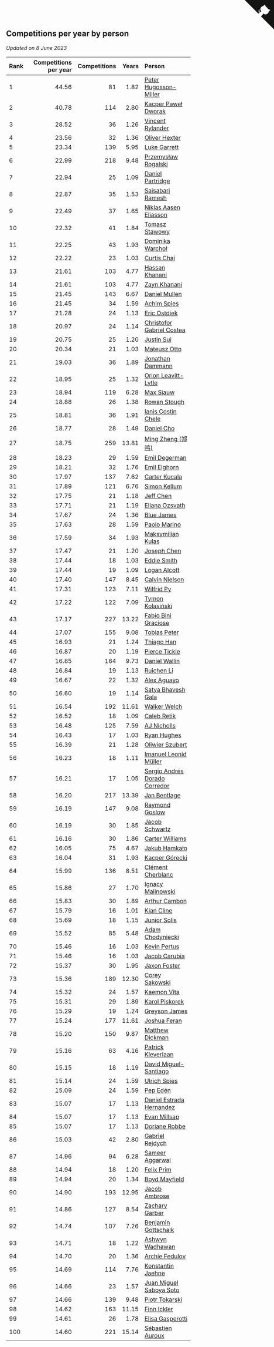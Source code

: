 ## Competitions per year by person

*Updated on  8 June 2023*

| Rank | Competitions per year | Competitions | Years | Person |
| :--- | ---: | ---: | ---: | :--- |
| 1 | 44.56 | 81 | 1.82 | [Peter Hugosson-Miller](https://www.worldcubeassociation.org/persons/2021HUGO01) |
| 2 | 40.78 | 114 | 2.80 | [Kacper Paweł Dworak](https://www.worldcubeassociation.org/persons/2020DWOR01) |
| 3 | 28.52 | 36 | 1.26 | [Vincent Rylander](https://www.worldcubeassociation.org/persons/2022RYLA01) |
| 4 | 23.56 | 32 | 1.36 | [Oliver Hexter](https://www.worldcubeassociation.org/persons/2022HEXT01) |
| 5 | 23.34 | 139 | 5.95 | [Luke Garrett](https://www.worldcubeassociation.org/persons/2017GARR05) |
| 6 | 22.99 | 218 | 9.48 | [Przemysław Rogalski](https://www.worldcubeassociation.org/persons/2013ROGA02) |
| 7 | 22.94 | 25 | 1.09 | [Daniel Partridge](https://www.worldcubeassociation.org/persons/2022PART02) |
| 8 | 22.87 | 35 | 1.53 | [Saisabari Ramesh](https://www.worldcubeassociation.org/persons/2021RAME01) |
| 9 | 22.49 | 37 | 1.65 | [Niklas Aasen Eliasson](https://www.worldcubeassociation.org/persons/2021ELIA01) |
| 10 | 22.32 | 41 | 1.84 | [Tomasz Stawowy](https://www.worldcubeassociation.org/persons/2021STAW01) |
| 11 | 22.25 | 43 | 1.93 | [Dominika Warchoł](https://www.worldcubeassociation.org/persons/2021WARC01) |
| 12 | 22.22 | 23 | 1.03 | [Curtis Chai](https://www.worldcubeassociation.org/persons/2022CHAI02) |
| 13 | 21.61 | 103 | 4.77 | [Hassan Khanani](https://www.worldcubeassociation.org/persons/2018KHAN26) |
| 14 | 21.61 | 103 | 4.77 | [Zayn Khanani](https://www.worldcubeassociation.org/persons/2018KHAN28) |
| 15 | 21.45 | 143 | 6.67 | [Daniel Mullen](https://www.worldcubeassociation.org/persons/2016MULL04) |
| 16 | 21.45 | 34 | 1.59 | [Achim Spies](https://www.worldcubeassociation.org/persons/2021SPIE01) |
| 17 | 21.28 | 24 | 1.13 | [Eric Ostdiek](https://www.worldcubeassociation.org/persons/2022OSTD01) |
| 18 | 20.97 | 24 | 1.14 | [Christofor Gabriel Costea](https://www.worldcubeassociation.org/persons/2022COST03) |
| 19 | 20.75 | 25 | 1.20 | [Justin Sui](https://www.worldcubeassociation.org/persons/2022SUIJ01) |
| 20 | 20.34 | 21 | 1.03 | [Mateusz Otto](https://www.worldcubeassociation.org/persons/2022OTTO01) |
| 21 | 19.03 | 36 | 1.89 | [Jonathan Dammann](https://www.worldcubeassociation.org/persons/2021DAMM01) |
| 22 | 18.95 | 25 | 1.32 | [Orion Leavitt-Lytle](https://www.worldcubeassociation.org/persons/2022LEAV01) |
| 23 | 18.94 | 119 | 6.28 | [Max Siauw](https://www.worldcubeassociation.org/persons/2017SIAU02) |
| 24 | 18.88 | 26 | 1.38 | [Rowan Stough](https://www.worldcubeassociation.org/persons/2022STOU01) |
| 25 | 18.81 | 36 | 1.91 | [Ianis Costin Chele](https://www.worldcubeassociation.org/persons/2021CHEL01) |
| 26 | 18.77 | 28 | 1.49 | [Daniel Cho](https://www.worldcubeassociation.org/persons/2021CHOD01) |
| 27 | 18.75 | 259 | 13.81 | [Ming Zheng (郑鸣)](https://www.worldcubeassociation.org/persons/2009ZHEN11) |
| 28 | 18.23 | 29 | 1.59 | [Emil Degerman](https://www.worldcubeassociation.org/persons/2021DEGE01) |
| 29 | 18.21 | 32 | 1.76 | [Emil Elghorn](https://www.worldcubeassociation.org/persons/2021ELGH01) |
| 30 | 17.97 | 137 | 7.62 | [Carter Kucala](https://www.worldcubeassociation.org/persons/2015KUCA01) |
| 31 | 17.89 | 121 | 6.76 | [Simon Kellum](https://www.worldcubeassociation.org/persons/2016KELL12) |
| 32 | 17.75 | 21 | 1.18 | [Jeff Chen](https://www.worldcubeassociation.org/persons/2022CHEN19) |
| 33 | 17.71 | 21 | 1.19 | [Eliana Ozsvath](https://www.worldcubeassociation.org/persons/2022OZSV01) |
| 34 | 17.67 | 24 | 1.36 | [Blue James](https://www.worldcubeassociation.org/persons/2022JAME01) |
| 35 | 17.63 | 28 | 1.59 | [Paolo Marino](https://www.worldcubeassociation.org/persons/2021MARI04) |
| 36 | 17.59 | 34 | 1.93 | [Maksymilian Kulas](https://www.worldcubeassociation.org/persons/2021KULA02) |
| 37 | 17.47 | 21 | 1.20 | [Joseph Chen](https://www.worldcubeassociation.org/persons/2022CHEN16) |
| 38 | 17.44 | 18 | 1.03 | [Eddie Smith](https://www.worldcubeassociation.org/persons/2022SMIT20) |
| 39 | 17.44 | 19 | 1.09 | [Logan Alcott](https://www.worldcubeassociation.org/persons/2022ALCO02) |
| 40 | 17.40 | 147 | 8.45 | [Calvin Nielson](https://www.worldcubeassociation.org/persons/2014NIEL03) |
| 41 | 17.31 | 123 | 7.11 | [Wilfrid Py](https://www.worldcubeassociation.org/persons/2016PYWI01) |
| 42 | 17.22 | 122 | 7.09 | [Tymon Kolasiński](https://www.worldcubeassociation.org/persons/2016KOLA02) |
| 43 | 17.17 | 227 | 13.22 | [Fabio Bini Graciose](https://www.worldcubeassociation.org/persons/2010GRAC02) |
| 44 | 17.07 | 155 | 9.08 | [Tobias Peter](https://www.worldcubeassociation.org/persons/2014PETE03) |
| 45 | 16.93 | 21 | 1.24 | [Thiago Han](https://www.worldcubeassociation.org/persons/2022HANT01) |
| 46 | 16.87 | 20 | 1.19 | [Pierce Tickle](https://www.worldcubeassociation.org/persons/2022TICK01) |
| 47 | 16.85 | 164 | 9.73 | [Daniel Wallin](https://www.worldcubeassociation.org/persons/2013WALL03) |
| 48 | 16.84 | 19 | 1.13 | [Ruichen Li](https://www.worldcubeassociation.org/persons/2022LIRU02) |
| 49 | 16.67 | 22 | 1.32 | [Alex Aguayo](https://www.worldcubeassociation.org/persons/2022AGUA01) |
| 50 | 16.60 | 19 | 1.14 | [Satya Bhavesh Gala](https://www.worldcubeassociation.org/persons/2022GALA03) |
| 51 | 16.54 | 192 | 11.61 | [Walker Welch](https://www.worldcubeassociation.org/persons/2011WELC01) |
| 52 | 16.52 | 18 | 1.09 | [Caleb Retik](https://www.worldcubeassociation.org/persons/2022RETI01) |
| 53 | 16.48 | 125 | 7.59 | [AJ Nicholls](https://www.worldcubeassociation.org/persons/2015NICH04) |
| 54 | 16.43 | 17 | 1.03 | [Ryan Hughes](https://www.worldcubeassociation.org/persons/2022HUGH04) |
| 55 | 16.39 | 21 | 1.28 | [Oliwier Szubert](https://www.worldcubeassociation.org/persons/2022SZUB01) |
| 56 | 16.23 | 18 | 1.11 | [Imanuel Leonid Müller](https://www.worldcubeassociation.org/persons/2022MULL02) |
| 57 | 16.21 | 17 | 1.05 | [Sergio Andrés Dorado Corredor](https://www.worldcubeassociation.org/persons/2022CORR05) |
| 58 | 16.20 | 217 | 13.39 | [Jan Bentlage](https://www.worldcubeassociation.org/persons/2010BENT01) |
| 59 | 16.19 | 147 | 9.08 | [Raymond Goslow](https://www.worldcubeassociation.org/persons/2014GOSL01) |
| 60 | 16.19 | 30 | 1.85 | [Jacob Schwartz](https://www.worldcubeassociation.org/persons/2021SCHW01) |
| 61 | 16.16 | 30 | 1.86 | [Carter Williams](https://www.worldcubeassociation.org/persons/2021WILL06) |
| 62 | 16.05 | 75 | 4.67 | [Jakub Hamkało](https://www.worldcubeassociation.org/persons/2018HAMK01) |
| 63 | 16.04 | 31 | 1.93 | [Kacper Górecki](https://www.worldcubeassociation.org/persons/2021GORE01) |
| 64 | 15.99 | 136 | 8.51 | [Clément Cherblanc](https://www.worldcubeassociation.org/persons/2014CHER05) |
| 65 | 15.86 | 27 | 1.70 | [Ignacy Malinowski](https://www.worldcubeassociation.org/persons/2021MALI02) |
| 66 | 15.83 | 30 | 1.89 | [Arthur Cambon](https://www.worldcubeassociation.org/persons/2021CAMB01) |
| 67 | 15.79 | 16 | 1.01 | [Kian Cline](https://www.worldcubeassociation.org/persons/2022CLIN01) |
| 68 | 15.69 | 18 | 1.15 | [Junior Solis](https://www.worldcubeassociation.org/persons/2022SOLI03) |
| 69 | 15.52 | 85 | 5.48 | [Adam Chodyniecki](https://www.worldcubeassociation.org/persons/2017CHOD02) |
| 70 | 15.46 | 16 | 1.03 | [Kevin Pertus](https://www.worldcubeassociation.org/persons/2022PERT01) |
| 71 | 15.46 | 16 | 1.03 | [Jacob Carubia](https://www.worldcubeassociation.org/persons/2022CARU02) |
| 72 | 15.37 | 30 | 1.95 | [Jaxon Foster](https://www.worldcubeassociation.org/persons/2021FOST01) |
| 73 | 15.36 | 189 | 12.30 | [Corey Sakowski](https://www.worldcubeassociation.org/persons/2011SAKO01) |
| 74 | 15.32 | 24 | 1.57 | [Kaemon Vita](https://www.worldcubeassociation.org/persons/2021VITA01) |
| 75 | 15.31 | 29 | 1.89 | [Karol Piskorek](https://www.worldcubeassociation.org/persons/2021PISK01) |
| 76 | 15.29 | 19 | 1.24 | [Greyson James](https://www.worldcubeassociation.org/persons/2022JAME02) |
| 77 | 15.24 | 177 | 11.61 | [Joshua Feran](https://www.worldcubeassociation.org/persons/2011FERA01) |
| 78 | 15.20 | 150 | 9.87 | [Matthew Dickman](https://www.worldcubeassociation.org/persons/2013DICK01) |
| 79 | 15.16 | 63 | 4.16 | [Patrick Kleverlaan](https://www.worldcubeassociation.org/persons/2019KLEV01) |
| 80 | 15.15 | 18 | 1.19 | [David Miguel-Santiago](https://www.worldcubeassociation.org/persons/2022MIGU02) |
| 81 | 15.14 | 24 | 1.59 | [Ulrich Spies](https://www.worldcubeassociation.org/persons/2021SPIE02) |
| 82 | 15.09 | 24 | 1.59 | [Pep Edén](https://www.worldcubeassociation.org/persons/2021EDEN01) |
| 83 | 15.07 | 17 | 1.13 | [Daniel Estrada Hernandez](https://www.worldcubeassociation.org/persons/2022HERN07) |
| 84 | 15.07 | 17 | 1.13 | [Evan Millsap](https://www.worldcubeassociation.org/persons/2022MILL05) |
| 85 | 15.07 | 17 | 1.13 | [Doriane Robbe](https://www.worldcubeassociation.org/persons/2022ROBB03) |
| 86 | 15.03 | 42 | 2.80 | [Gabriel Rejdych](https://www.worldcubeassociation.org/persons/2020REJD01) |
| 87 | 14.96 | 94 | 6.28 | [Sameer Aggarwal](https://www.worldcubeassociation.org/persons/2017AGGA01) |
| 88 | 14.94 | 18 | 1.20 | [Felix Prim](https://www.worldcubeassociation.org/persons/2022PRIM01) |
| 89 | 14.94 | 20 | 1.34 | [Boyd Mayfield](https://www.worldcubeassociation.org/persons/2022MAYF01) |
| 90 | 14.90 | 193 | 12.95 | [Jacob Ambrose](https://www.worldcubeassociation.org/persons/2010AMBR01) |
| 91 | 14.86 | 127 | 8.54 | [Zachary Garber](https://www.worldcubeassociation.org/persons/2014GARB01) |
| 92 | 14.74 | 107 | 7.26 | [Benjamin Gottschalk](https://www.worldcubeassociation.org/persons/2016GOTT01) |
| 93 | 14.71 | 18 | 1.22 | [Ashwyn Wadhawan](https://www.worldcubeassociation.org/persons/2022WADH02) |
| 94 | 14.70 | 20 | 1.36 | [Archie Fedulov](https://www.worldcubeassociation.org/persons/2022FEDU01) |
| 95 | 14.69 | 114 | 7.76 | [Konstantin Jaehne](https://www.worldcubeassociation.org/persons/2015JAEH01) |
| 96 | 14.66 | 23 | 1.57 | [Juan Miguel Saboya Soto](https://www.worldcubeassociation.org/persons/2021SOTO01) |
| 97 | 14.66 | 139 | 9.48 | [Piotr Tokarski](https://www.worldcubeassociation.org/persons/2013TOKA01) |
| 98 | 14.62 | 163 | 11.15 | [Finn Ickler](https://www.worldcubeassociation.org/persons/2012ICKL01) |
| 99 | 14.61 | 26 | 1.78 | [Elisa Gasperotti](https://www.worldcubeassociation.org/persons/2021GASP01) |
| 100 | 14.60 | 221 | 15.14 | [Sébastien Auroux](https://www.worldcubeassociation.org/persons/2008AURO01) |


<a href="https://github.com/JustinTimeCuber/wca_statistics" class="github-corner" aria-label="View source on Github"><svg width="80" height="80" viewBox="0 0 250 250" style="fill:#151513; color:#fff; position: absolute; top: 0; border: 0; right: 0;" aria-hidden="true"><path d="M0,0 L115,115 L130,115 L142,142 L250,250 L250,0 Z"></path><path d="M128.3,109.0 C113.8,99.7 119.0,89.6 119.0,89.6 C122.0,82.7 120.5,78.6 120.5,78.6 C119.2,72.0 123.4,76.3 123.4,76.3 C127.3,80.9 125.5,87.3 125.5,87.3 C122.9,97.6 130.6,101.9 134.4,103.2" fill="currentColor" style="transform-origin: 130px 106px;" class="octo-arm"></path><path d="M115.0,115.0 C114.9,115.1 118.7,116.5 119.8,115.4 L133.7,101.6 C136.9,99.2 139.9,98.4 142.2,98.6 C133.8,88.0 127.5,74.4 143.8,58.0 C148.5,53.4 154.0,51.2 159.7,51.0 C160.3,49.4 163.2,43.6 171.4,40.1 C171.4,40.1 176.1,42.5 178.8,56.2 C183.1,58.6 187.2,61.8 190.9,65.4 C194.5,69.0 197.7,73.2 200.1,77.6 C213.8,80.2 216.3,84.9 216.3,84.9 C212.7,93.1 206.9,96.0 205.4,96.6 C205.1,102.4 203.0,107.8 198.3,112.5 C181.9,128.9 168.3,122.5 157.7,114.1 C157.9,116.9 156.7,120.9 152.7,124.9 L141.0,136.5 C139.8,137.7 141.6,141.9 141.8,141.8 Z" fill="currentColor" class="octo-body"></path></svg></a><style>.github-corner:hover .octo-arm{animation:octocat-wave 560ms ease-in-out}@keyframes octocat-wave{0%,100%{transform:rotate(0)}20%,60%{transform:rotate(-25deg)}40%,80%{transform:rotate(10deg)}}@media (max-width:500px){.github-corner:hover .octo-arm{animation:none}.github-corner .octo-arm{animation:octocat-wave 560ms ease-in-out}}</style>
